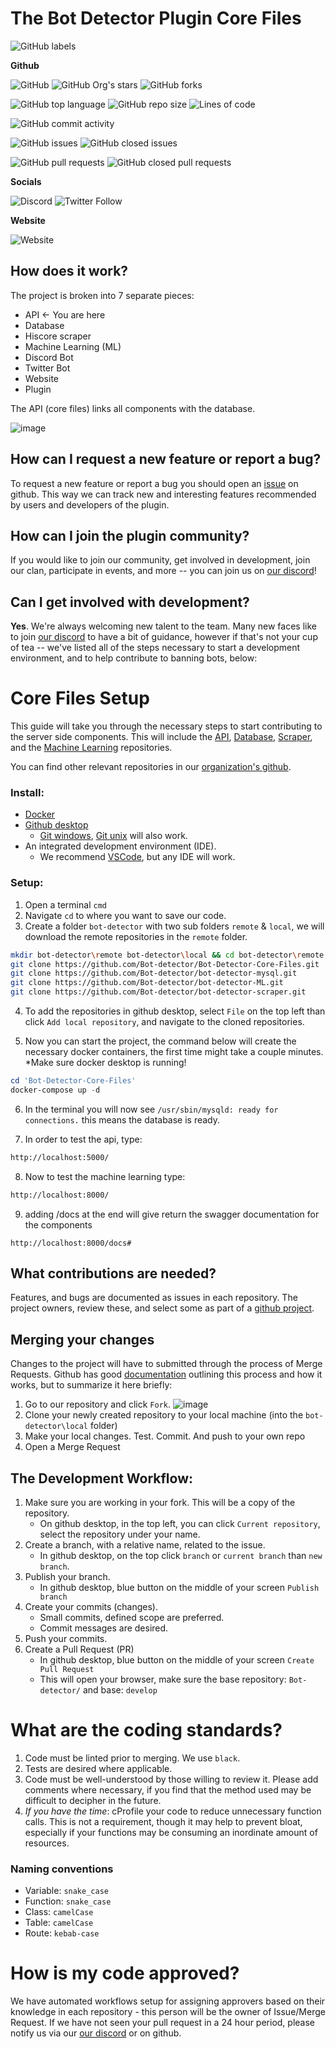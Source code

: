 # The Bot Detector Plugin Core Files
![GitHub labels](https://img.shields.io/github/labels/Bot-Detector/Bot-Detector-Core-Files/Help%20Wanted?color=%23&style=plastic)

**Github**

![GitHub](https://img.shields.io/github/license/Bot-Detector/Bot-Detector-Core-FIles) ![GitHub Org's stars](https://img.shields.io/github/stars/Bot-Detector?style=social) ![GitHub forks](https://img.shields.io/github/forks/Bot-Detector/Bot-Detector-Core-FIles?style=social)

![GitHub top language](https://img.shields.io/github/languages/top/Bot-Detector/Bot-Detector-Core-Files) ![GitHub repo size](https://img.shields.io/github/repo-size/Bot-detector/Bot-Detector-Core-Files?style=plastic) ![Lines of code](https://img.shields.io/tokei/lines/github/Bot-detector/Bot-Detector-Core-Files?style=plastic)

![GitHub commit activity](https://img.shields.io/github/commit-activity/y/Bot-Detector/Bot-Detector-Core-Files?style=plastic)

![GitHub issues](https://img.shields.io/github/issues/Bot-Detector/Bot-Detector-Core-Files) ![GitHub closed issues](https://img.shields.io/github/issues-closed/Bot-Detector/Bot-Detector-Core-Files?color=%23)

 ![GitHub pull requests](https://img.shields.io/github/issues-pr/Bot-Detector/Bot-Detector-Core-Files) ![GitHub closed pull requests](https://img.shields.io/github/issues-pr-closed/Bot-Detector/Bot-Detector-Core-Files?color=%23)
 
**Socials**

![Discord](https://img.shields.io/discord/817916789668708384?label=discord&style=plastic)   ![Twitter Follow](https://img.shields.io/twitter/follow/osrsbotdetector?style=social)

**Website**

![Website](https://img.shields.io/website?down_color=lightgrey&down_message=down&up_color=green&up_message=up&url=https%3A%2F%2Fosrsbotdetector.com%2F)
    
## How does it work?
The project is broken into 7 separate pieces:
* API ← You are here
* Database
* Hiscore scraper
* Machine Learning (ML)
* Discord Bot
* Twitter Bot
* Website
* Plugin

The API (core files) links all components with the database.

<!-- https://drive.google.com/file/d/16IO84vE3rJWRclbZAnOIEdKAmx5xAi3I/view?usp=sharing -->
![image](https://user-images.githubusercontent.com/40169115/153727141-0e39c6fe-1fdb-42f4-8019-2552bd127751.png)

## How can I request a new feature or report a bug?
To request a new feature or report a bug you should open an [issue](https://github.com/orgs/Bot-detector/repositories) on github. This way we can track new and interesting features recommended by users and developers of the plugin.

## How can I join the plugin community?
If you would like to join our community, get involved in development, join our clan, participate in events, and more -- you can join us on [our discord](https://discord.gg/3AB58CRmYs)!

## Can I get involved with development?
**Yes**. We're always welcoming new talent to the team. Many new faces like to join [our discord](https://discord.gg/3AB58CRmYs) to have a bit of guidance, however if that's not your cup of tea -- we've listed all of the steps necessary to start a development environment, and to help contribute to banning bots, below:

# Core Files Setup

This guide will take you through the necessary steps to start contributing to the server side components. This will include the [API](https://github.com/Bot-detector/Bot-Detector-Core-Files), [Database](https://github.com/Bot-detector/Bot-Detector-Core-Files),  [Scraper](https://github.com/Bot-detector/bot-detector-scraper), and the [Machine Learning](https://github.com/Bot-detector/bot-detector-ML) repositories.

You can find other relevant repositories in our [organization's github](https://github.com/Bot-detector).

### Install:
* [Docker](https://docs.docker.com/get-docker/)
*  [Github desktop](https://desktop.github.com/)
    * [Git windows](https://gitforwindows.org),  [Git unix](https://git-scm.com/download/linux) will also work.
* An integrated development environment (IDE).
    * We recommend [VSCode](https://code.visualstudio.com), but any IDE will work.

### Setup:
1. Open a terminal `cmd`
2. Navigate `cd` to where you want to save our code.
3. Create a folder `bot-detector` with two sub folders `remote` & `local`, we will download the remote repositories in the `remote` folder.

```sh
mkdir bot-detector\remote bot-detector\local && cd bot-detector\remote
git clone https://github.com/Bot-detector/Bot-Detector-Core-Files.git
git clone https://github.com/Bot-detector/bot-detector-mysql.git
git clone https://github.com/Bot-detector/bot-detector-ML.git
git clone https://github.com/Bot-detector/bot-detector-scraper.git
```
4. To add the repositories in github desktop, select `File` on the top left than click `Add local repository`, and navigate to the cloned repositories.

5. Now you can start the project, the command below will create the necessary docker containers, the first time might take a couple minutes. *Make sure docker desktop is running!
```powershell
cd 'Bot-Detector-Core-Files'
docker-compose up -d
```

6. In the terminal you will now see `/usr/sbin/mysqld: ready for connections.` this means the database is ready.

7. In order to test the api, type: 
```sh
http://localhost:5000/
```
8. Now to test the machine learning type:
```sh
http://localhost:8000/
```
9. adding /docs at the end will give return the swagger documentation for the components
  
`http://localhost:8000/docs#`

## What contributions are needed?
Features, and bugs are documented as issues in each repository. The project owners, review these, and select some as part of a [github project](https://github.com/orgs/Bot-detector/projects). 

## Merging your changes 
Changes to the project will have to submitted through the process of Merge Requests.  Github has good [documentation](https://docs.github.com/en/get-started/quickstart/contributing-to-projects) outlining this process and how it works, but to summarize it here briefly:
1. Go to our repository and click `Fork`. ![image](https://user-images.githubusercontent.com/40169115/153728214-cd741e4e-b036-4d48-9f47-48c4dc9e99be.png)
2. Clone your newly created repository to your local machine (into the `bot-detector\local` folder)
3. Make your local changes. Test. Commit. And push to your own repo
4. Open a Merge Request

## The Development Workflow:
1. Make sure you are working in your fork. This will be a copy of the repository.
    - On github desktop, in the top left, you can click `Current repository`, select the repository under your name.
2. Create a branch, with a relative name, related to the issue.
    - In github desktop, on the top click `branch` or `current branch` than `new branch`.
3. Publish your branch.
    - In github desktop, blue button on the middle of your screen `Publish branch`
4. Create your commits (changes).
    - Small commits, defined scope are preferred.
    - Commit messages are desired.
5. Push your commits.
6. Create a Pull Request (PR)
    - In github desktop, blue button on the middle of your screen `Create Pull Request`
    - This will open your browser, make sure the base repository: `Bot-detector/` and base: `develop`

# What are the coding standards?

1. Code must be linted prior to merging. We use `black`.
2. Tests are desired where applicable.
3. Code must be well-understood by those willing to review it. Please add comments where necessary, if you find that the method used may be difficult to decipher in the future.
4. *If you have the time*:  cProfile your code to reduce unnecessary function calls. This is not a requirement, though it may help to prevent bloat, especially if your functions may be consuming an inordinate amount of resources.

### Naming conventions
- Variable: `snake_case`
- Function: `snake_case`
- Class: `camelCase`
- Table: `camelCase`
- Route: `kebab-case`

# How is my code approved?
We have automated workflows setup for assigning approvers based on their knowledge in each repository - this person will be the owner of Issue/Merge Request. If we have not seen your pull request in a 24 hour period, please notify us via our [our discord](https://discord.gg/3AB58CRmYs) or on github.
